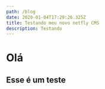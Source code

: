 ```yaml
---
path: /blog
date: 2020-01-04T17:29:26.325Z
title: Testando meu novo netfly CMS
description: Testando
---
```

# Olá

## Esse é um teste
